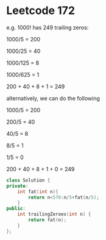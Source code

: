 # Leetcode 172

e.g. 1000! has 249 trailing zeros:

1000/5 = 200

1000/25 = 40

1000/125 = 8

1000/625 = 1

200 + 40 + 8 + 1 = 249

alternatively, we can do the following

1000/5 = 200

200/5 = 40

40/5 = 8

8/5 = 1

1/5 = 0

200 + 40 + 8 + 1 + 0 = 249
```cpp
class Solution {
private:
    int fat(int n){
        return n<5?0:n/5+fat(n/5);
    }
public:
    int trailingZeroes(int n) {
        return fat(n);
    }
};
```
